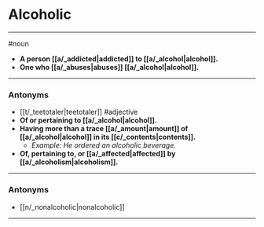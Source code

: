 # Alcoholic
---
#noun
- **A person [[a/_addicted|addicted]] to [[a/_alcohol|alcohol]].**
- **One who [[a/_abuses|abuses]] [[a/_alcohol|alcohol]].**
---
### Antonyms
- [[t/_teetotaler|teetotaler]]
#adjective
- **Of or pertaining to [[a/_alcohol|alcohol]].**
- **Having more than a trace [[a/_amount|amount]] of [[a/_alcohol|alcohol]] in its [[c/_contents|contents]].**
	- _Example: He ordered an alcoholic beverage._
- **Of, pertaining to, or [[a/_affected|affected]] by [[a/_alcoholism|alcoholism]].**
---
### Antonyms
- [[n/_nonalcoholic|nonalcoholic]]
---
